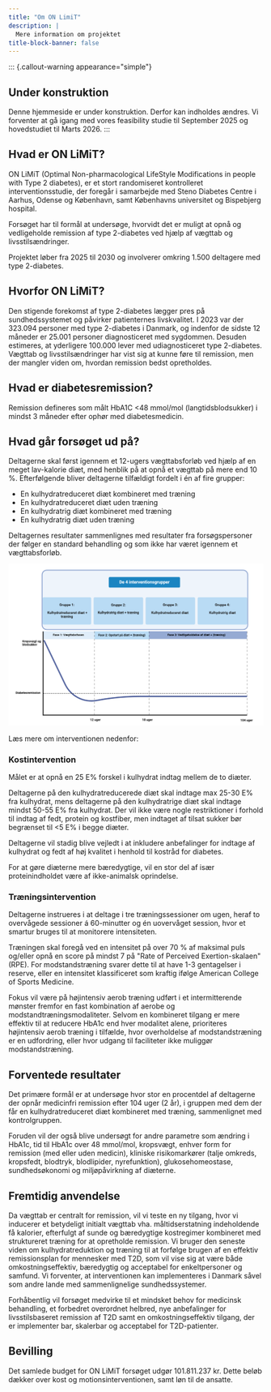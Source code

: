 ```yaml
---
title: "Om ON LimiT"
description: |
  Mere information om projektet
title-block-banner: false
---
```


::: {.callout-warning appearance="simple"}
## Under konstruktion

Denne hjemmeside er under konstruktion. Derfor kan indholdes ændres. Vi
forventer at gå igang med vores feasibility studie til September 2025 og
hovedstudiet til Marts 2026.
:::

## Hvad er ON LiMiT?

ON LiMiT (Optimal Non-pharmacological LifeStyle Modifications in people
with Type 2 diabetes), er et stort randomiseret kontrolleret
interventionsstudie, der foregår i samarbejde med Steno Diabetes Centre
i Aarhus, Odense og København, samt Københavns universitet og Bispebjerg
hospital.

Forsøget har til formål at undersøge, hvorvidt det er muligt at opnå og
vedligeholde remission af type 2-diabetes ved hjælp af vægttab og
livsstilsændringer.

Projektet løber fra 2025 til 2030 og involverer omkring 1.500 deltagere
med type 2-diabetes.

## Hvorfor ON LiMiT?

Den stigende forekomst af type 2-diabetes lægger pres på
sundhedssystemet og påvirker patienternes livskvalitet. I 2023 var der
323.094 personer med type 2-diabetes i Danmark, og indenfor de sidste 12
måneder er 25.001 personer diagnosticeret med sygdommen. Desuden
estimeres, at yderligere 100.000 lever med udiagnosticeret type
2-diabetes. Vægttab og livsstilsændringer har vist sig at kunne føre til
remission, men der mangler viden om, hvordan remission bedst
opretholdes.

## Hvad er diabetesremission?

Remission defineres som målt HbA1C \<48 mmol/mol (langtidsblodsukker) i
mindst 3 måneder efter ophør med diabetesmedicin.

## Hvad går forsøget ud på?

Deltagerne skal først igennem et 12-ugers vægttabsforløb ved hjælp af en
meget lav-kalorie diæt, med henblik på at opnå et vægttab på mere end 10
%. Efterfølgende bliver deltagerne tilfældigt fordelt i én af fire
grupper:

-   En kulhydratreduceret diæt kombineret med træning
-   En kulhydratreduceret diæt uden træning
-   En kulhydratrig diæt kombineret med træning
-   En kulhydratrig diæt uden træning

Deltagernes resultater sammenlignes med resultater fra forsøgspersoner
der følger en standard behandling og som ikke har været igennem et
vægttabsforløb.

![Studiedesign](/images/study-design.png)

Læs mere om interventionen nedenfor:

### Kostintervention

Målet er at opnå en 25 E% forskel i kulhydrat indtag mellem de to
diæter.

Deltagerne på den kulhydratreducerede diæt skal indtage max 25-30 E% fra
kulhydrat, mens deltagerne på den kulhydratrige diæt skal indtage mindst
50-55 E% fra kulhydrat. Der vil ikke være nogle restriktioner i forhold
til indtag af fedt, protein og kostfiber, men indtaget af tilsat sukker
bør begrænset til \<5 E% i begge diæter.

Deltagerne vil stadig blive vejledt i at inkludere anbefalinger for
indtage af kulhydrat og fedt af høj kvalitet i henhold til kostråd for
diabetes.

For at gøre diæterne mere bæredygtige, vil en stor del af især
proteinindholdet være af ikke-animalsk oprindelse.

### Træningsintervention

Deltagerne instrueres i at deltage i tre træningssessioner om ugen,
heraf to overvågede sessioner á 60-minutter og én uovervåget session,
hvor et smartur bruges til at monitorere intensiteten.

Træningen skal foregå ved en intensitet på over 70 % af maksimal puls
og/eller opnå en score på mindst 7 på "Rate of Perceived
Exertion-skalaen" (RPE). For modstandstræning svarer dette til at have
1-3 gentagelser i reserve, eller en intensitet klassificeret som kraftig
ifølge American College of Sports Medicine.

Fokus vil være på højintensiv aerob træning udført i et intermitterende
mønster fremfor en fast kombination af aerobe og
modstandtræningsmodaliteter. Selvom en kombineret tilgang er mere
effektiv til at reducere HbA1c end hver modalitet alene, prioriteres
højintensiv aerob træning i tilfælde, hvor overholdelse af
modstandstræning er en udfordring, eller hvor udgang til faciliteter
ikke muliggør modstandstræning.

## Forventede resultater

Det primære formål er at undersøge hvor stor en procentdel af deltagerne
der opnår medicinfri remission efter 104 uger (2 år), i gruppen med dem
der får en kulhydratreduceret diæt kombineret med træning, sammenlignet
med kontrolgruppen.

Foruden vil der også blive undersøgt for andre parametre som ændring i
HbA1c, tid til HbA1c over 48 mmol/mol, kropsvægt, enhver form for
remission (med eller uden medicin), kliniske risikomarkører (talje
omkreds, kropsfedt, blodtryk, blodlipider, nyrefunktion),
glukosehomeostase, sundhedsøkonomi og miljøpåvirkning af diæterne.

## Fremtidig anvendelse

Da vægttab er centralt for remission, vil vi teste en ny tilgang, hvor
vi inducerer et betydeligt initialt vægttab vha. måltidserstatning
indeholdende få kalorier, efterfulgt af sunde og bæredygtige kostregimer
kombineret med struktureret træning for at opretholde remission. Vi
bruger den seneste viden om kulhydratreduktion og træning til at
forfølge brugen af en effektiv remissionsplan for mennesker med T2D, som
vil vise sig at være både omkostningseffektiv, bæredygtig og acceptabel
for enkeltpersoner og samfund. Vi forventer, at interventionen kan
implementeres i Danmark såvel som andre lande med sammenlignelige
sundhedssystemer.

Forhåbentlig vil forsøget medvirke til et mindsket behov for medicinsk
behandling, et forbedret overordnet helbred, nye anbefalinger for
livsstilsbaseret remission af T2D samt en omkostningseffektiv tilgang,
der er implementer bar, skalerbar og acceptabel for T2D-patienter.

## Bevilling

Det samlede budget for ON LiMiT forsøget udgør 101.811.237 kr. Dette
beløb dækker over kost og motionsinterventionen, samt løn til de
ansatte.
